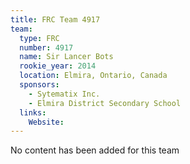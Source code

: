 ```yaml
---
title: FRC Team 4917
team:
  type: FRC
  number: 4917
  name: Sir Lancer Bots
  rookie_year: 2014
  location: Elmira, Ontario, Canada
  sponsors:
    - Sytematix Inc.
    - Elmira District Secondary School
  links:
    Website: 
---
```

No content has been added for this team
